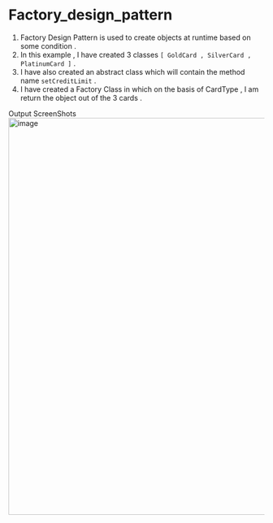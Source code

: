 # Factory_design_pattern

1. Factory Design Pattern is used to create objects at runtime based on some condition .
2. In this example , I have created 3 classes `[ GoldCard , SilverCard , PlatinumCard ]` .
3. I have also created an abstract class which will contain the method name `setCreditLimit` .
4. I have created a Factory Class in which on the basis of CardType , I am return the object out of the 3 cards . 


Output ScreenShots 
<img width="782" alt="image" src="https://github.com/rahullli/Factory_design_pattern/assets/60139552/ab4332c2-fa23-467a-8429-aeaad2d38ec7">
